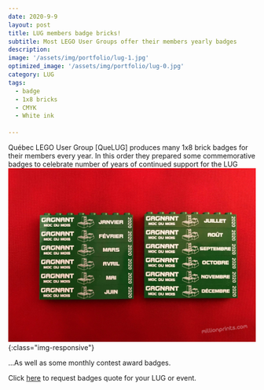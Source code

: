 ```yaml
---
date: 2020-9-9
layout: post
title: LUG members badge bricks!
subtitle: Most LEGO User Groups offer their members yearly badges
description: 
image: '/assets/img/portfolio/lug-1.jpg'
optimized_image: '/assets/img/portfolio/lug-0.jpg'
category: LUG
tags:
  - badge
  - 1x8 bricks
  - CMYK
  - White ink
 
---
```


Québec LEGO User Group [QueLUG] produces many 1x8 brick badges for their members every year.  In this order they prepared some commemorative badges to celebrate number of years of continued support for the LUG 
![otherview](/assets/img/portfolio/lug-2.jpg){:class="img-responsive"}

...As well as some monthly contest award badges. 

Click [here](https://millionprints.com/contact/) to request badges quote for your LUG or event.